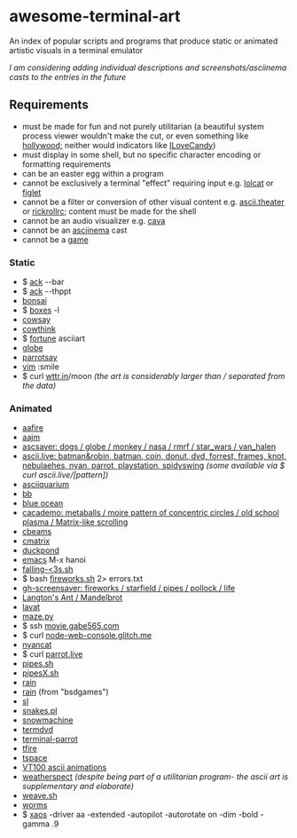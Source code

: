# awesome-terminal-art
An index of popular scripts and programs that produce static or animated artistic visuals in a terminal emulator

_I am considering adding individual descriptions and screenshots/asciinema casts to the entries in the future_

## Requirements

- must be made for fun and not purely utilitarian (a beautiful system process viewer wouldn't make the cut, or even something like [hollywood;](https://github.com/dustinkirkland/hollywood) neither would indicators like [ILoveCandy](https://bbs.archlinux.org/viewtopic.php?id=121699))
- must display in some shell, but no specific character encoding or formatting requirements
- can be an easter egg within a program
- cannot be exclusively a terminal "effect" requiring input e.g. [lolcat](https://github.com/busyloop/lolcat) or [figlet](https://github.com/cmatsuoka/figlet)
- cannot be a filter or conversion of other visual content e.g. [ascii.theater](https://ascii.theater/) or [rickrollrc](https://github.com/keroserene/rickrollrc); content must be made for the shell
- cannot be an audio visualizer e.g. [cava](https://github.com/karlstav/cava)
- cannot be an [asciinema](https://asciinema.org/) cast
- cannot be a [game](https://github.com/ligurio/awesome-ttygames)

### Static

- $ [ack](https://github.com/beyondgrep/ack3) --bar
- $ [ack](https://github.com/beyondgrep/ack3) --thppt
- [bonsai](https://github.com/formal-land/coq-bonsai)
- $ [boxes](https://github.com/ascii-boxes/boxes) -l
- [cowsay](https://github.com/piuccio/cowsay)
- [cowthink](https://linux.die.net/man/1/cowthink)
- $ [fortune](https://wiki.debian.org/fortune) asciiart
- [globe](https://github.com/Distrotech/globe)
- [parrotsay](https://github.com/matheuss/parrotsay)
- [vim](https://github.com/vim/vim) :smile
- $ curl [wttr.in](https://github.com/chubin/wttr.in)/moon _(the art is considerably larger than / separated from the data)_

### Animated

- [aafire](https://aa-project.sourceforge.net/aalib/)
- [aajm](http://icculus.org/jugglemaster/aa/)
- [ascsaver: dogs / globe / monkey / nasa / rmrf / star_wars / van_halen](https://gitlab.com/mezantrop/ascsaver)
- [ascii.live: batman&robin, batman, coin, donut, dvd, forrest, frames, knot, nebulaehes, nyan, parrot, playstation, spidyswing](https://github.com/hugomd/ascii-live) _(some available via $ curl ascii.live/[pattern])_
- [asciiquarium](https://github.com/cmatsuoka/asciiquarium)
- [bb](https://github.com/denisse-dev/bb)
- [blue ocean](https://github.com/lbgists/blue-ocean)
- [cacademo: metaballs / moire pattern of concentric circles / old school plasma / Matrix-like scrolling](https://linux.die.net/man/1/cacademo)
- [cbeams](https://github.com/tartley/cbeams)
- [cmatrix](https://github.com/abishekvashok/cmatrix)
- [duckpond](https://github.com/gsobell/duckpond.sh)
- [emacs](https://github.com/emacs-mirror/emacs) M-x hanoi
- [falling-<3s.sh](https://storage.googleapis.com/google-code-archive-source/v2/code.google.com/yjl/source-archive.zip)
- $ bash [fireworks.sh](https://archive.org/details/bash-fireworks) 2> errors.txt
- [gh-screensaver: fireworks / starfield / pipes / pollock / life](https://github.com/vilmibm/gh-screensaver)
- [Langton's Ant / Mandelbrot](http://web.archive.org/web/20130706075558/http://earth.gkhs.net/ccooke/shell.html)
- [lavat](https://github.com/AngelJumbo/lavat)
- [maze.py](https://github.com/pipeseroni/maze.py)
- $ ssh [movie.gabe565.com](https://github.com/gabe565/ascii-movie)
- $ curl [node-web-console.glitch.me](https://github.com/stefanbohacek/node-web-console)
- [nyancat](https://github.com/klange/nyancat)
- $ curl [parrot.live](https://github.com/hugomd/parrot.live)
- [pipes.sh](https://github.com/pipeseroni/pipes.sh)
- [pipesX.sh](https://github.com/pipeseroni/pipesX.sh)
- [rain](https://github.com/nkleemann/ascii-rain)
- [rain](https://github.com/ctdk/bsdgames-osx) (from "bsdgames")
- [sl](https://github.com/mtoyoda/sl)
- [snakes.pl](https://github.com/pipeseroni/snakes.pl)
- [snowmachine](https://github.com/sontek/snowmachine)
- [termdvd](https://github.com/nyankittone/termdvd)
- [terminal-parrot](https://github.com/jmhobbs/terminal-parrot)
- [tfire](https://github.com/tech-chad/tfire)
- [tspace](https://github.com/mtklr/tspace)
- [VT100 ascii animations](http://mewbies.com/geek_fun_files/vt100/vt_files.zip)
- [weatherspect](https://robobunny.com/projects/weatherspect/html/) _(despite being part of a utilitarian program- the ascii art is supplementary and elaborate)_
- [weave.sh](https://github.com/pipeseroni/weave.sh)
- [worms](https://github.com/ctdk/bsdgames-osx)
- $ [xaos](https://github.com/xaos-project/XaoS) -driver aa -extended  -autopilot -autorotate on -dim -bold -gamma .9
